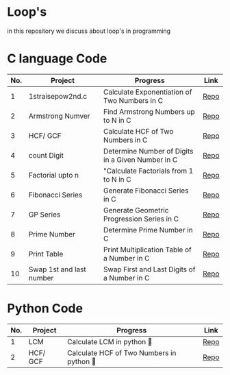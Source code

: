<h1>Loop's </h1> 
in this repository we discuss about loop's in programming

# C language Code  
| No.  | Project                   | Progress                                                                                                              | Link                                                                                                                                                               |
|-----|---------------------------|-----------------------------------------------------------------------------------------------------------------------|--------------------------------------------------------------------------------------------------------------------------------------------------------------------|  
| 1  | 1straisepow2nd.c               |                       Calculate Exponentiation of Two Numbers in C                               | [Repo](https://github.com/Amit72777/Loop-/blob/main/1straisepow2nd.c)                                              |
| 2   | Armstrong Numver              |                      Find Armstrong Numbers up to N in C                                         | [Repo](https://github.com/Amit72777/Loop-/blob/main/Armstrong.c)                                                   |
| 3   |           HCF/ GCF            |                      Calculate HCF of Two Numbers in C                                           | [Repo](https://github.com/Amit72777/Loop-/blob/main/HCF.c)                                                         |
| 4  |   count Digit                  |                      Determine Number of Digits in a Given Number in C                           | [Repo](https://github.com/Amit72777/Loop-/blob/main/countdigit.c)                                                  |        
| 5  | Factorial upto n               |                     "Calculate Factorials from 1 to N in C                                       |   [Repo](https://github.com/Amit72777/Loop-/blob/main/factorial.c)                                                 |
| 6  | Fibonacci Series               |                     Generate Fibonacci Series in C                                               | [Repo](https://github.com/Amit72777/Loop-/blob/main/fibonacciseries.c)                                             |     
| 7  | GP  Series                     |                     Generate Geometric Progression Series in C                                   | [Repo](https://github.com/Amit72777/Loop-/blob/main/gpseries.c)                                                    |     
| 8  | Prime Number                   |                     Determine Prime Number in C                                                  | [Repo](https://github.com/Amit72777/Loop-/blob/main/primeornot.c)                                                  |     
| 9  | Print Table                    |                     Print Multiplication Table of a Number in C                                  | [Repo](https://github.com/Amit72777/Loop-/blob/main/printtable.c)                                                   |     
| 10  |    Swap 1st and last number   |                     Swap First and Last Digits of a Number in C                                  | [Repo](https://github.com/Amit72777/Loop-/blob/main/swaponly1standlast.c)                                           |     



# Python Code 

| No.  | Project                   | Progress                                                                                                              | Link                                                                                                                                                               |
|-----|---------------------------|-----------------------------------------------------------------------------------------------------------------------|--------------------------------------------------------------------------------------------------------------------------------------------------------------------|  
| 1   |             LCM                    |                      Calculate LCM in python 🐍                                                           | [Repo](https://github.com/Amit72777/Loop-/blob/main/LCM.ipynb)                                                   |
| 2   |           HCF/ GCF               |                      Calculate HCF of Two Numbers in python 🐍                                           | [Repo](https://github.com/Amit72777/Loop-/blob/main/HCF.py)                                                         |
    
